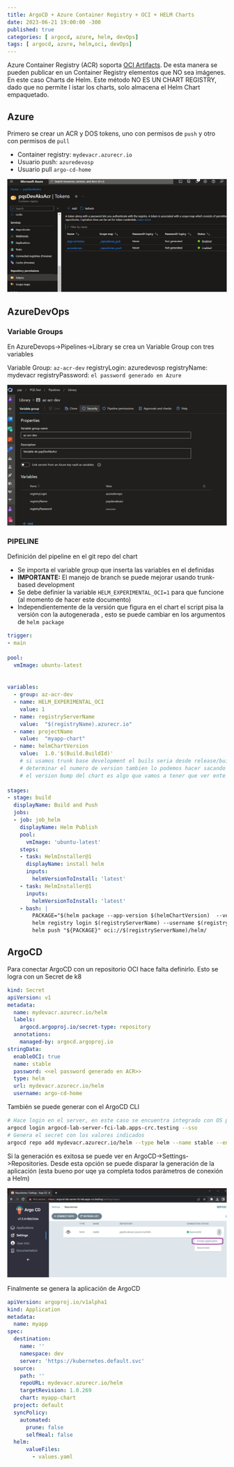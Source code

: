 ```yaml
---
title: ArgoCD + Azure Container Registry + OCI + HELM Charts
date: 2023-06-21 19:00:00 -300
published: true
categories: [ argocd, azure, helm, devOps]
tags: [ argocd, azure, helm,oci, devOps]
---
```


Azure Container Registry (ACR) soporta [OCI Artifacts](https://github.com/opencontainers/artifacts). De esta manera se pueden publicar en un Container Registry elementos que NO sea imágenes. En este caso Charts de Helm. Este método NO ES UN CHART REGISTRY, dado que no permite l istar los charts, solo almacena el Helm Chart empaquetado.

## Azure

Primero se crear un ACR  y  DOS tokens, uno con permisos de `push` y otro con permisos de `pull`

- Container registry: `mydevacr.azurecr.io`
- Usuario push: `azuredevosp`
- Usuario pull `argo-cd-home`


![AZURE-PORTAL-ACR-TOKENS](/assets/img/2023/ArgoCD-ACR-OCI/azure-portal-acr-tokens.png)

## AzureDevOps

### Variable Groups

En AzureDevops->Pipelines->Library se crea un Variable Group con tres variables

Variable Group: `az-acr-dev`
registryLogin: azuredevosp
registryName: mydevacr
registryPassword: `el password generado en Azure`

![AZURE-DEVOPS-VARIABLE-GROUP](/assets/img/2023/ArgoCD-ACR-OCI/azdevops-variable-group.png)

### PIPELINE

Definición del pipeline en el git repo del chart

- Se importa el variable group que inserta las variables en el definidas
- **IMPORTANTE:** El manejo de branch se puede mejorar usando trunk-based development
- Se debe definier la variable `HELM_EXPERIMENTAL_OCI=1` para que funcione (al momento de hacer este documento)
- Independientemente de la versión que figura en el chart el script pisa la versión con la autogenerada , esto se puede cambiar en los argumentos de `helm package`

```yaml
trigger:
- main

pool:
  vmImage: ubuntu-latest


variables:
  - group: az-acr-dev
  - name: HELM_EXPERIMENTAL_OCI
    value: 1
  - name: registryServerName
    value:  "$(registryName).azurecr.io"
  - name: projectName
    value:  "myapp-chart"
  - name: helmChartVersion
    value:  1.0.'$(Build.BuildId)'
    # si usamos trunk base development el buils seria desde release/build y podemos usar algo como $(build.sourceBranchName)
    # determinar el numero de version tambien lo podemos hacer sacando datos del chart
    # el version bump del chart es algo que vamos a tener que ver ente todxs

stages:
- stage: build
  displayName: Build and Push
  jobs:
  - job: job_helm
    displayName: Helm Publish
    pool:
      vmImage: 'ubuntu-latest'
    steps:
    - task: HelmInstaller@1
      displayName: install helm
      inputs:
        helmVersionToInstall: 'latest'
    - task: HelmInstaller@1
      inputs:
        helmVersionToInstall: 'latest'
    - bash: |
        PACKAGE="$(helm package --app-version $(helmChartVersion)  --version $(helmChartVersion)  ./$(projectName) |  grep -o '/.*.tgz')"
        helm registry login $(registryServerName) --username $(registryLogin) -p $(registryPassword)
        helm push "${PACKAGE}" oci://$(registryServerName)/helm/
```

## ArgoCD

Para conectar ArgoCD con un repositorio OCI hace falta definirlo. Esto se logra con un Secret de k8

```yaml
kind: Secret
apiVersion: v1
metadata:
  name: mydevacr.azurecr.io/helm
  labels:
    argocd.argoproj.io/secret-type: repository
  annotations:
    managed-by: argocd.argoproj.io
stringData:
  enableOCI: true
  name: stable
  password: <<el password generado en ACR>>
  type: helm
  url: mydevacr.azurecr.io/helm
  username: argo-cd-home
```

También se puede generar con el ArgoCD CLI

```bash
# Hace login en el server, en este caso se encuentra integrado con OS por eso el argumento --sso
argocd login argocd-lab-server-fci-lab.apps-crc.testing --sso
# Genera el secret con los valores indicados
argocd repo add mydevacr.azurecr.io/helm --type helm --name stable --enable-oci --username argo-cd-home --password <<el password>>
```

Si la generación es exitosa se puede ver en ArgoCD->Settings->Repositories. Desde esta opción se puede disparar la generación de la aplicación (esta bueno por uqe ya completa todos parámetros de conexión a Helm)

![ARGOCD-SETTINGS.REPOSITORIES](/assets/img/2023/ArgoCD-ACR-OCI/argocd-helm-repo.png)

Finalmente se genera la aplicación de ArgoCD

```yaml
apiVersion: argoproj.io/v1alpha1
kind: Application
metadata:
  name: myapp
spec:
  destination:
    name: ''
    namespace: dev
    server: 'https://kubernetes.default.svc'
  source:
    path: ''
    repoURL: mydevacr.azurecr.io/helm
    targetRevision: 1.0.269
    chart: myapp-chart
  project: default
  syncPolicy:
    automated:
      prune: false
      selfHeal: false
  helm:
      valueFiles:
        - values.yaml
```